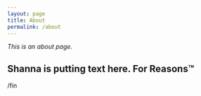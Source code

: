 ```yaml
---
layout: page
title: About
permalink: /about
---
```


*This is an about page.*

## Shanna is putting text here. For Reasons™️

/fin